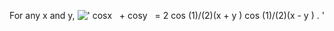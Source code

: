 For any x and y,
![' cosx   + cosy   = 2 cos (1)/(2)(x + y ) cos (1)/(2)(x - y ) . '](../dictionary/equation_images/2341.1..png)
